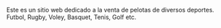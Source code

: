Este es un sitio web dedicado a la venta de pelotas de diversos deportes. Futbol, Rugby, Voley, Basquet, Tenis, Golf etc.